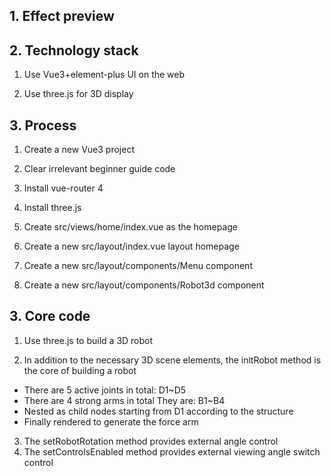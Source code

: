 ## 1. Effect preview

## 2. Technology stack

1. Use Vue3+element-plus UI on the web

2. Use three.js for 3D display

## 3. Process

1. Create a new Vue3 project

2. Clear irrelevant beginner guide code

3. Install vue-router 4

4. Install three.js

5. Create src/views/home/index.vue as the homepage

6. Create a new src/layout/index.vue layout homepage

7. Create a new src/layout/components/Menu component

8. Create a new src/layout/components/Robot3d component

## 3. Core code

1. Use three.js to build a 3D robot

2. In addition to the necessary 3D scene elements, the initRobot method is the core of building a robot

- There are 5 active joints in total: D1~D5
- There are 4 strong arms in total They are: B1~B4
- Nested as child nodes starting from D1 according to the structure
- Finally rendered to generate the force arm

3. The setRobotRotation method provides external angle control
4. The setControlsEnabled method provides external viewing angle switch control